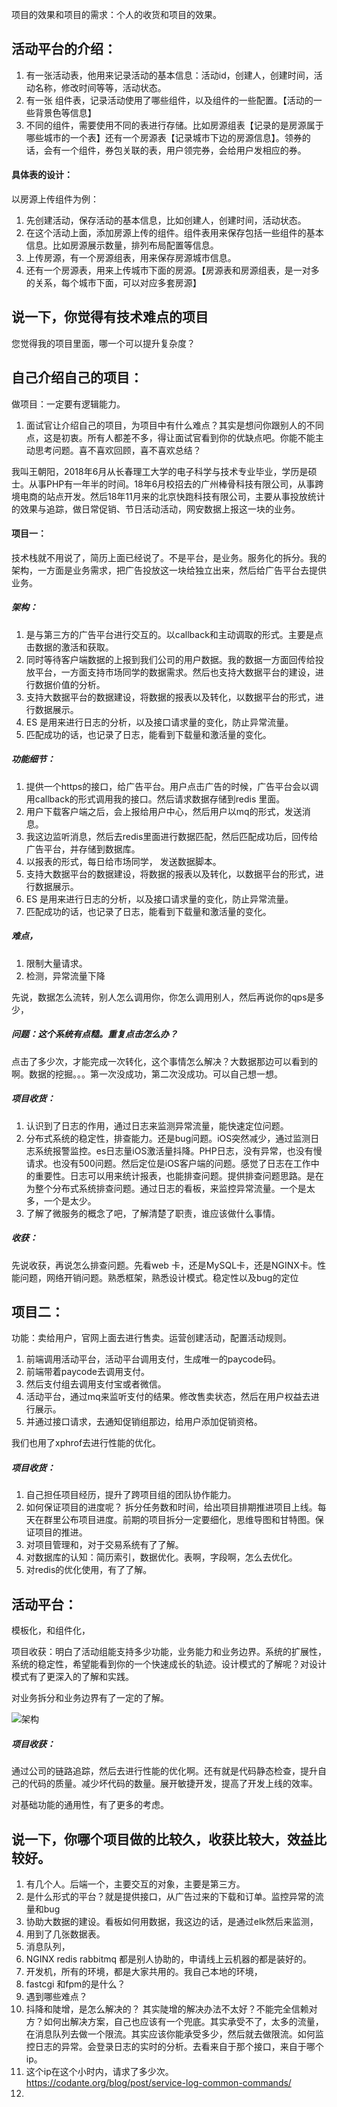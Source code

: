 项目的效果和项目的需求：个人的收货和项目的效果。

## 活动平台的介绍：
1. 有一张活动表，他用来记录活动的基本信息：活动id，创建人，创建时间，活动名称，修改时间等等，活动状态。
2. 有一张 组件表，记录活动使用了哪些组件，以及组件的一些配置。【活动的一些背景色等信息】
3. 不同的组件，需要使用不同的表进行存储。比如房源组表【记录的是房源属于哪些城市的一个表】还有一个房源表【记录城市下边的房源信息】。领券的话，会有一个组件，券包关联的表，用户领完券，会给用户发相应的券。 

#### 具体表的设计：
以房源上传组件为例：
1. 先创建活动，保存活动的基本信息，比如创建人，创建时间，活动状态。
2. 在这个活动上面，添加房源上传的组件。组件表用来保存包括一些组件的基本信息。比如房源展示数量，排列布局配置等信息。
3. 上传房源，有一个房源组表，用来保存房源城市信息。
4. 还有一个房源表，用来上传城市下面的房源。【房源表和房源组表，是一对多的关系，每个城市下面，可以对应多套房源】

##  说一下，你觉得有技术难点的项目
您觉得我的项目里面，哪一个可以提升复杂度？


## 自己介绍自己的项目：

做项目：一定要有逻辑能力。

1. 面试官让介绍自己的项目，为项目中有什么难点？其实是想问你跟别人的不同点，这是初衷。所有人都差不多，得让面试官看到你的优缺点吧。你能不能主动思考问题。喜不喜欢回顾，喜不喜欢总结？

我叫王朝阳，2018年6月从长春理工大学的电子科学与技术专业毕业，学历是硕士。从事PHP有一年半的时间。18年6月校招去的广州棒骨科技有限公司，从事跨境电商的站点开发。然后18年11月来的北京快跑科技有限公司，主要从事投放统计的效果与追踪，做日常促销、节日活动活动，网安数据上报这一块的业务。



#### 项目一：

技术栈就不用说了，简历上面已经说了。不是平台，是业务。服务化的拆分。我的架构，一方面是业务需求，把广告投放这一块给独立出来，然后给广告平台去提供业务。

##### 架构：
1. 是与第三方的广告平台进行交互的。以callback和主动调取的形式。主要是点击数据的激活和获取。
2. 同时等待客户端数据的上报到我们公司的用户数据。我的数据一方面回传给投放平台，一方面支持市场同学的数据需求。然后也支持大数据平台的建设，进行数据价值的分析。
3. 支持大数据平台的数据建设，将数据的报表以及转化，以数据平台的形式，进行数据展示。
4. ES 是用来进行日志的分析，以及接口请求量的变化，防止异常流量。
5. 匹配成功的话，也记录了日志，能看到下载量和激活量的变化。

##### 功能细节：
1. 提供一个https的接口，给广告平台。用户点击广告的时候，广告平台会以调用callback的形式调用我的接口。然后请求数据存储到redis 里面。
2. 用户下载客户端之后，会上报给用户中心，然后用户以mq的形式，发送消息。
3. 我这边监听消息，然后去redis里面进行数据匹配，然后匹配成功后，回传给广告平台，并存储到数据库。
4. 以报表的形式，每日给市场同学， 发送数据脚本。
5. 支持大数据平台的数据建设，将数据的报表以及转化，以数据平台的形式，进行数据展示。
6. ES 是用来进行日志的分析，以及接口请求量的变化，防止异常流量。
7. 匹配成功的话，也记录了日志，能看到下载量和激活量的变化。

##### 难点，
1. 限制大量请求。
2. 检测，异常流量下降

先说，数据怎么流转，别人怎么调用你，你怎么调用别人，然后再说你的qps是多少，

##### 问题：这个系统有点糙。重复点击怎么办？
点击了多少次，才能完成一次转化，这个事情怎么解决？大数据那边可以看到的啊。数据的挖掘。。。第一次没成功，第二次没成功。可以自己想一想。

##### 项目收货：
1. 认识到了日志的作用，通过日志来监测异常流量，能快速定位问题。
2. 分布式系统的稳定性，排查能力。还是bug问题。iOS突然减少，通过监测日志系统报警监控。es日志量iOS激活量抖降。PHP日志，没有异常，也没有慢请求。也没有500问题。然后定位是iOS客户端的问题。感觉了日志在工作中的重要性。日志可以用来统计报表，也能排查问题。提供排查问题思路。是在为整个分布式系统排查问题。通过日志的看板，来监控异常流量。一个是太多，一个是太少。
3. 了解了微服务的概念了吧，了解清楚了职责，谁应该做什么事情。

##### 收获：
先说收获，再说怎么排查问题。先看web 卡，还是MySQL卡，还是NGINX卡。性能问题，网络开销问题。熟悉框架，熟悉设计模式。稳定性以及bug的定位

## 项目二：
功能：卖给用户，官网上面去进行售卖。运营创建活动，配置活动规则。

1. 前端调用活动平台，活动平台调用支付，生成唯一的paycode码。
2. 前端带着paycode去调用支付。
3. 然后支付组去调用支付宝或者微信。
4. 活动平台，通过mq来监听支付的结果。修改售卖状态，然后在用户权益去进行展示。
5. 并通过接口请求，去通知促销组那边，给用户添加促销资格。

我们也用了xphrof去进行性能的优化。

##### 项目收货：
1. 自己担任项目经历，提升了跨项目组的团队协作能力。
2. 如何保证项目的进度呢？
拆分任务数和时间，给出项目排期推进项目上线。每天在群里公布项目进度。前期的项目拆分一定要细化，思维导图和甘特图。保证项目的推进。
3. 对项目管理和，对于交易系统有了了解。
4. 对数据库的认知：简历索引，数据优化。表啊，字段啊，怎么去优化。
5. 对redis的优化使用，有了了解。


## 活动平台：
模板化，和组件化，

项目收获：明白了活动组能支持多少功能，业务能力和业务边界。系统的扩展性，系统的稳定性，希望能看到你的一个快速成长的轨迹。设计模式的了解呢？对设计模式有了更深入的了解和实践。

对业务拆分和业务边界有了一定的了解。

![架构](/images/自己画的架构.png)

##### 项目收获：

通过公司的链路追踪，然后去进行性能的优化啊。还有就是代码静态检查，提升自己的代码的质量。减少坏代码的数量。展开敏捷开发，提高了开发上线的效率。

对基础功能的通用性，有了更多的考虑。

## 说一下，你哪个项目做的比较久，收获比较大，效益比较好。
1. 有几个人。后端一个，主要交互的对象，主要是第三方。
2. 是什么形式的平台？就是提供接口，从广告过来的下载和订单。监控异常的流量和bug
3. 协助大数据的建设。看板如何用数据，我这边的话，是通过elk然后来监测，
4. 用到了几张数据表。
5. 消息队列，
6. NGINX    redis   rabbitmq   都是别人协助的，申请线上云机器的都是装好的。
7. 开发机，所有的环境，都是大家共用的。我自己本地的环境，
8.  fastcgi  和fpm的是什么？
9.  遇到哪些难点？
10.  抖降和陡增，是怎么解决的？  其实陡增的解决办法不太好？不能完全信赖对方？如何出解决方案，自己也应该有一个兜底。其实承受不了，太多的流量，在消息队列去做一个限流。其实应该你能承受多少，然后就去做限流。如何监控日志的异常。会登录日志的实时的分析。去看来自于那个接口，来自于哪个ip。
11.  这个ip在这个小时内，请求了多少次。
https://codante.org/blog/post/service-log-common-commands/
9. 

